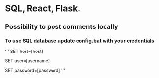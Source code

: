 # SQL, React, Flask.
## Possibility to post comments locally
### To use SQL database update config.bat with your credentials
''' 
SET host=[host]

SET user=[username] 

SET password=[password] 
'''
